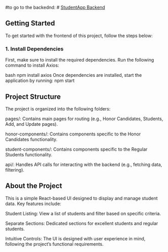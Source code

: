 #to go to the backednd: # [StudentApp Backend](https://github.com/1997alon/StudentApp-Backend)

## Getting Started

To get started with the frontend of this project, follow the steps below:

### 1. Install Dependencies
First, make sure to install the required dependencies. Run the following command to install Axios:

bash
npm install axios
Once dependencies are installed, start the application by running:
npm start

## Project Structure
The project is organized into the following folders:

pages/: Contains main pages for routing (e.g., Honor Candidates, Students, Add, and Update pages).

honor-components/: Contains components specific to the Honor Candidates functionality.

student-components/: Contains components specific to the Regular Students functionality.

api/: Handles API calls for interacting with the backend (e.g., fetching data, filtering).

## About the Project
This is a simple React-based UI designed to display and manage student data. Key features include:

Student Listing: View a list of students and filter based on specific criteria.

Separate Sections: Dedicated sections for excellent students and regular students.

Intuitive Controls: The UI is designed with user experience in mind, following the project’s functional requirements.
